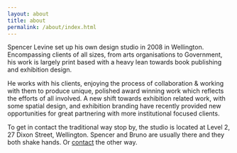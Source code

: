 ```yaml
---
layout: about
title: about
permalink: /about/index.html
---
```


Spencer Levine set up his own design studio in 2008 in Wellington. Encompassing clients of all sizes, from arts organisations to Government, his work is largely print based with a heavy lean towards book publishing and exhibition design.

He works with his clients, enjoying the process of collaboration & working with them to produce unique, polished award winning work which reflects the efforts of all involved. A new shift towards exhibition related work, with some spatial design, and exhibition branding have recently provided new opportunities for great partnering with more institutional focused clients.

To get in contact the traditional way stop by, the studio is located at Level 2, 27 Dixon Street, Wellington. Spencer and Bruno are usually there and they both shake hands. Or [contact](mailto:spence@spencerlevine.co.nz) the other way.
